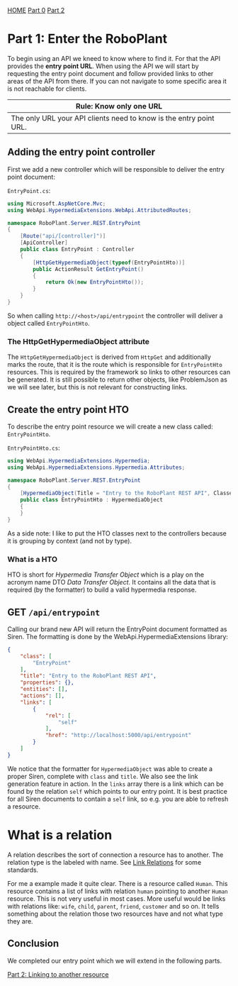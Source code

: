 [HOME](../README.md)   [Part 0](part0/part0.md)   [Part 2](../part2/part2.md)

# Part 1: Enter the RoboPlant

To begin using an API we kneed to know where to find it. For that the API provides the **entry point URL**. When using the API we will start by requesting the entry point document and follow provided links to other areas of the API from there. If you can not navigate to some specific area it is not reachable for clients.

| Rule: Know only one URL |
|------|
| The only URL your API clients need to know is the entry point URL. |

## Adding the entry point controller

First we add a new controller which will be responsible to deliver the entry point document:

`EntryPoint.cs`:

```csharp
using Microsoft.AspNetCore.Mvc;
using WebApi.HypermediaExtensions.WebApi.AttributedRoutes;

namespace RoboPlant.Server.REST.EntryPoint
{
    [Route("api/[controller]")]
    [ApiController]
    public class EntryPoint : Controller
    {
        [HttpGetHypermediaObject(typeof(EntryPointHto))]
        public ActionResult GetEntryPoint()
        {
            return Ok(new EntryPointHto());
        }
    }
}
```

So when calling `http://<host>/api/entrypoint` the controller will deliver a object called `EntryPointHto`. 

### The HttpGetHypermediaObject attribute

The `HttpGetHypermediaObject` is derived from `HttpGet` and additionally marks the route, that it is the route which is responsible for `EntryPointHto` resources. This is required by the framework so links to other resources can be generated. It is still possible to return other objects, like ProblemJson as we will see later, but this is not relevant for constructing links.

## Create the entry point HTO

To describe the entry point resource we will create a new class called: `EntryPointHto`. 

`EntryPointHto.cs`:

```csharp
using WebApi.HypermediaExtensions.Hypermedia;
using WebApi.HypermediaExtensions.Hypermedia.Attributes;

namespace RoboPlant.Server.REST.EntryPoint
{
    [HypermediaObject(Title = "Entry to the RoboPlant REST API", Classes = new[] { "EntryPoint" })]
    public class EntryPointHto : HypermediaObject
    {
    }
}
```

As a side note: I like to put the HTO classes next to the controllers because it is grouping by context (and not by type).

### What is a HTO

HTO is short for *Hypermedia Transfer Object* which is a play on the acronym name DTO *Data Transfer Object*. It contains all the data that is required (by the formatter) to build a valid hypermedia response.

## GET `/api/entrypoint`

Calling our brand new API will return the EntryPoint document formatted as Siren. The formatting is done by the WebApi.HypermediaExtensions library:

```json
{
    "class": [
        "EntryPoint"
    ],
    "title": "Entry to the RoboPlant REST API",
    "properties": {},
    "entities": [],
    "actions": [],
    "links": [
        {
            "rel": [
                "self"
            ],
            "href": "http://localhost:5000/api/entrypoint"
        }
    ]
}
```

We notice that the formatter for `HypermediaObject` was able to create a proper Siren, complete with `class` and `title`. We also see the link generation feature in action. In the `links` array there is a link which can be found by the relation `self` which points to our entry point. It is best practice for all Siren documents to contain a `self` link, so e.g. you are able to refresh a resource.

# What is a relation

A relation describes the sort of connection a resource has to another. The relation type is the labeled with name. See [Link Relations](https://www.iana.org/assignments/link-relations/link-relations.xhtml) for some standards.

For me a example made it quite clear. There is a resource called `Human`. This resource contains a list of links with relation `human` pointing to another `Human` resource. This is not very useful in most cases. More useful would be links with relations like: `wife`, `child`, `parent`, `friend`, `customer` and so on. It tells something about the relation those two resources have and not what type they are.

## Conclusion

We completed our entry point which we will extend in the following parts.

[Part 2: Linking to another resource](../part2/part2.md)